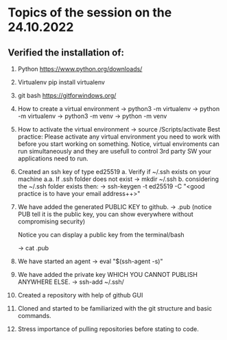 # Topics of the session on the 24.10.2022
## Verified the installation of:
1. Python https://www.python.org/downloads/
2. Virtualenv pip install virtualenv
3. git bash https://gitforwindows.org/
4. How to create a virtual environment 
    -> python3 -m virtualenv <name of your virtual environment> 
    -> python -m virtualenv <name of your virtual environment> 
    -> python3 -m venv <name of your virtual environment> 
    -> python -m venv <name of your virtual environment> 
5. How to activate the virtual environment
    -> source <virtual environment path>/Scripts/activate
    Best practice: Please activate any virtual environment you need to work with before you start working on something.
    Notice, virtual enviroments can run simultaneously and they are usefull to control 3rd party SW your applications need to run.

6. Created an ssh key of type ed25519 
    a. Verify if ~/.ssh exists on your machine
    a.a. If .ssh folder does not exist 
        -> mkdir ~/.ssh
    b. considering the ~/.ssh folder exists then:
        -> ssh-keygen -t ed25519 -C "<good practice is to have your email address++>"
7. We have added the generated PUBLIC KEY to github.
    -> <filename>.pub (notice PUB tell it is the public key, you can show everywhere without compromising security)

    Notice you can display a public key from the terminal/bash

    -> cat <keyname>.pub

8. We have started an agent
    ->  eval "$(ssh-agent -s)"

9. We have added the private key WHICH YOU CANNOT PUBLISH ANYWHERE ELSE.
    -> ssh-add ~/.ssh/<private key name>

10. Created a repository with help of github GUI

11. Cloned and started to be familiarized with the git structure and basic commands.

12. Stress importance of pulling repositories before stating to code. 